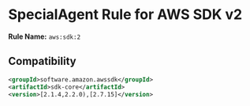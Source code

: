 # SpecialAgent Rule for AWS SDK v2

**Rule Name:** `aws:sdk:2`

## Compatibility

```xml
<groupId>software.amazon.awssdk</groupId>
<artifactId>sdk-core</artifactId>
<version>[2.1.4,2.2.0),[2.7.15]</version>
```